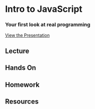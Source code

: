 # Intro to JavaScript

### Your first look at real programming


[View the Presentation](presentation.pdf)

## Lecture


## Hands On


## Homework


## Resources
